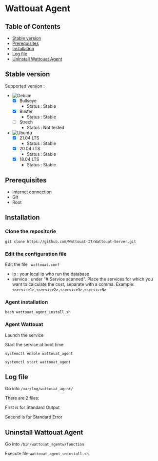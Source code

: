 # Wattouat Agent


## Table of Contents

- [Stable version](#stable-version)
- [Prerequisites](#prerequisites)
- [Installation](#installation)
- [Log file](#log-file)
- [Uninstall Wattouat Agent](#uninstall-wattouat-agent)

## Stable version

Supported version :

- ![Debian](https://img.shields.io/badge/Debian-D70A53?style=for-the-badge=appveyor&logo=debian&logoColor=white)
    - [X] Bullseye 
        - Status : Stable
    - [X] Buster
        - Status : Stable
    - [ ] Strech
        - Status : Not tested

- ![Ubuntu](https://img.shields.io/badge/Ubuntu-E95420?style=for-the-badge=appveyor&logo=ubuntu&logoColor=white)
    - [X] 21.04 LTS
        - Status : Stable
    - [X] 20.04 LTS
        - Status : Stable
    - [X] 18.04 LTS
        - Status : Stable

## Prerequisites

- Internet connection
- Git
- Root

## Installation 

### Clone the repositorie

``` shell 
git clone https://github.com/Wattouat-IT/Wattouat-Server.git
```

### Edit the configuration file

Edit the file ``` wattouat.conf```

 - ip : your local ip who run the database
 - service : under "# Service scanned". Place the services for which you want to calculate the cost, separate with a comma. Example: ```<service1>,<service2>,<service3>,<serviceN>```

### Agent installation

``` shell 
bash wattouat_agent_install.sh
```

### Agent Wattouat

Launch the service

Start the service at boot time

``` shell 
systemctl enable wattouat_agent
```

``` shell 
systemctl start wattouat_agent
```

## Log file 

Go into ```/var/log/wattouat_agent/```

There are 2 files: 

First is for Standard Output

Second is for Standard Error

## Uninstall Wattouat Agent

Go into ```/bin/wattouat_agentw/fonction```

Execute file ```wattouat_agent_uninstall.sh```
